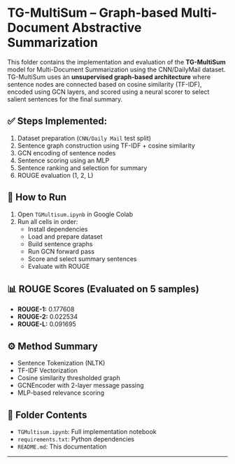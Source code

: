 # TG-MultiSum – Graph-based Multi-Document Abstractive Summarization

This folder contains the implementation and evaluation of the **TG-MultiSum** model for Multi-Document Summarization using the CNN/DailyMail dataset.
TG-MultiSum uses an **unsupervised graph-based architecture** where sentence nodes are connected based on cosine similarity (TF-IDF), encoded using GCN layers, and scored using a neural scorer to select salient sentences for the final summary.

## ✅ Steps Implemented:
1. Dataset preparation (`CNN/Daily Mail` test split)
2. Sentence graph construction using TF-IDF + cosine similarity
3. GCN encoding of sentence nodes
4. Sentence scoring using an MLP
5. Sentence ranking and selection for summary
6. ROUGE evaluation (1, 2, L)

## 🚀 How to Run
1. Open `TGMultisum.ipynb` in Google Colab
2. Run all cells in order:
   - Install dependencies
   - Load and prepare dataset
   - Build sentence graphs
   - Run GCN forward pass
   - Score and select summary sentences
   - Evaluate with ROUGE

## 📊 ROUGE Scores (Evaluated on 5 samples)
- **ROUGE-1:** 0.177608
- **ROUGE-2:** 0.022534
- **ROUGE-L:** 0.091695

## ⚙️ Method Summary
- Sentence Tokenization (NLTK)
- TF-IDF Vectorization
- Cosine similarity thresholded graph
- GCNEncoder with 2-layer message passing
- MLP-based relevance scoring

## 📁 Folder Contents
- `TGMultisum.ipynb`: Full implementation notebook
- `requirements.txt`: Python dependencies
- `README.md`: This documentation

---
